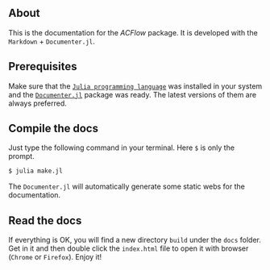 ## About

This is the documentation for the *ACFlow* package. It is developed with the `Markdown` + `Documenter.jl`.

## Prerequisites

Make sure that the [`Julia programming language`](https://julialang.org/) was installed in your system and the [`Documenter.jl`](https://github.com/JuliaDocs/Documenter.jl) package was ready. The latest versions of them are always preferred.

## Compile the docs

Just type the following command in your terminal. Here `$` is only the prompt.

```sh
$ julia make.jl
```

The `Documenter.jl` will automatically generate some static webs for the documentation.

## Read the docs

If everything is OK, you will find a new directory `build` under the `docs` folder. Get in it and then double click the `index.html` file to open it with browser (`Chrome` or `Firefox`). Enjoy it!
